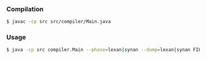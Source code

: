 ### Compilation

```sh
$ javac -cp src src/compiler/Main.java
```

### Usage

```sh
$ java -cp src compiler.Main --phase=lexan|synan --dump=lexan|synan FILE.prev
```
